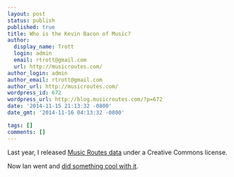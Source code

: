 ```yaml
---
layout: post
status: publish
published: true
title: Who is the Kevin Bacon of Music?
author:
  display_name: Trott
  login: admin
  email: rtrott@gmail.com
  url: http://musicroutes.com/
author_login: admin
author_email: rtrott@gmail.com
author_url: http://musicroutes.com/
wordpress_id: 672
wordpress_url: http://blog.musicroutes.com/?p=672
date: '2014-11-15 21:13:32 -0800'
date_gmt: '2014-11-16 04:13:32 -0800'

tags: []
comments: []
---
```

<p>Last year, I released <a href="https://github.com/Trott/music-routes-data" target="_blank">Music Routes data</a> under a Creative Commons license.</p>
<p>Now Ian went and <a href="http://ianloic.com/2014/11/15/the-kevin-bacon-of-music/" target="_blank">did something cool with it</a>.</p>
